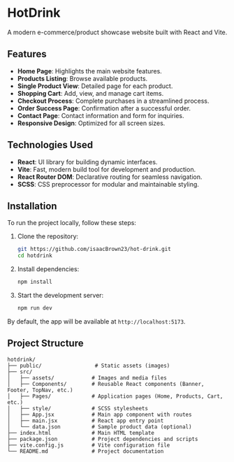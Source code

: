 # HotDrink

A modern e-commerce/product showcase website built with React and Vite.

## Features

- **Home Page**: Highlights the main website features.
- **Products Listing**: Browse available products.
- **Single Product View**: Detailed page for each product.
- **Shopping Cart**: Add, view, and manage cart items.
- **Checkout Process**: Complete purchases in a streamlined process.
- **Order Success Page**: Confirmation after a successful order.
- **Contact Page**: Contact information and form for inquiries.
- **Responsive Design**: Optimized for all screen sizes.

## Technologies Used

- **React**: UI library for building dynamic interfaces.
- **Vite**: Fast, modern build tool for development and production.
- **React Router DOM**: Declarative routing for seamless navigation.
- **SCSS**: CSS preprocessor for modular and maintainable styling.

## Installation

To run the project locally, follow these steps:

1. Clone the repository:
   ```bash
   git https://github.com/isaacBrown23/hot-drink.git
   cd hotdrink
   ```

2. Install dependencies:
   ```bash
   npm install
   ```

3. Start the development server:
   ```bash
   npm run dev
   ```

By default, the app will be available at `http://localhost:5173`.

## Project Structure

```
hotdrink/
├── public/                 # Static assets (images)
├── src/
│   ├── assets/            # Images and media files
│   ├── Components/        # Reusable React components (Banner, Footer, TopNav, etc.)
│   ├── Pages/             # Application pages (Home, Products, Cart, etc.)
│   ├── style/             # SCSS stylesheets
│   ├── App.jsx            # Main app component with routes
│   ├── main.jsx           # React app entry point
│   └── data.json          # Sample product data (optional)
├── index.html             # Main HTML template
├── package.json           # Project dependencies and scripts
├── vite.config.js         # Vite configuration file
└── README.md              # Project documentation
```
